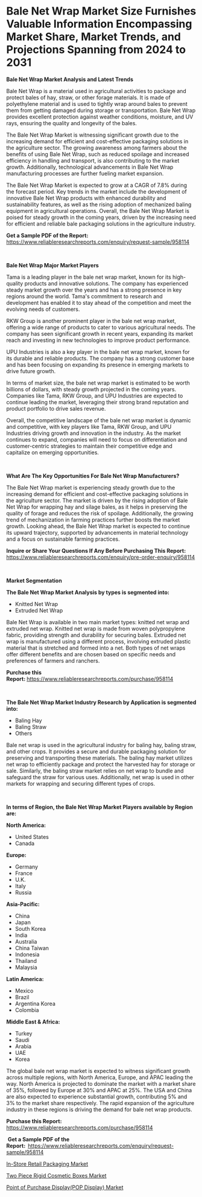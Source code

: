 <p><h1>Bale Net Wrap Market Size Furnishes Valuable Information Encompassing Market Share, Market Trends, and Projections Spanning from 2024 to 2031</h1></p><p><strong>Bale Net Wrap Market Analysis and Latest Trends</strong></p>
<p><p>Bale Net Wrap is a material used in agricultural activities to package and protect bales of hay, straw, or other forage materials. It is made of polyethylene material and is used to tightly wrap around bales to prevent them from getting damaged during storage or transportation. Bale Net Wrap provides excellent protection against weather conditions, moisture, and UV rays, ensuring the quality and longevity of the bales.</p><p>The Bale Net Wrap Market is witnessing significant growth due to the increasing demand for efficient and cost-effective packaging solutions in the agriculture sector. The growing awareness among farmers about the benefits of using Bale Net Wrap, such as reduced spoilage and increased efficiency in handling and transport, is also contributing to the market growth. Additionally, technological advancements in Bale Net Wrap manufacturing processes are further fueling market expansion.</p><p>The Bale Net Wrap Market is expected to grow at a CAGR of 7.8% during the forecast period. Key trends in the market include the development of innovative Bale Net Wrap products with enhanced durability and sustainability features, as well as the rising adoption of mechanized baling equipment in agricultural operations. Overall, the Bale Net Wrap Market is poised for steady growth in the coming years, driven by the increasing need for efficient and reliable bale packaging solutions in the agriculture industry.</p></p>
<p><strong>Get a Sample PDF of the Report:&nbsp;</strong> <a href="https://www.reliableresearchreports.com/enquiry/request-sample/958114">https://www.reliableresearchreports.com/enquiry/request-sample/958114</a></p>
<p>&nbsp;</p>
<p><strong>Bale Net Wrap Major Market Players</strong></p>
<p><p>Tama is a leading player in the bale net wrap market, known for its high-quality products and innovative solutions. The company has experienced steady market growth over the years and has a strong presence in key regions around the world. Tama's commitment to research and development has enabled it to stay ahead of the competition and meet the evolving needs of customers.</p><p>RKW Group is another prominent player in the bale net wrap market, offering a wide range of products to cater to various agricultural needs. The company has seen significant growth in recent years, expanding its market reach and investing in new technologies to improve product performance.</p><p>UPU Industries is also a key player in the bale net wrap market, known for its durable and reliable products. The company has a strong customer base and has been focusing on expanding its presence in emerging markets to drive future growth.</p><p>In terms of market size, the bale net wrap market is estimated to be worth billions of dollars, with steady growth projected in the coming years. Companies like Tama, RKW Group, and UPU Industries are expected to continue leading the market, leveraging their strong brand reputation and product portfolio to drive sales revenue.</p><p>Overall, the competitive landscape of the bale net wrap market is dynamic and competitive, with key players like Tama, RKW Group, and UPU Industries driving growth and innovation in the industry. As the market continues to expand, companies will need to focus on differentiation and customer-centric strategies to maintain their competitive edge and capitalize on emerging opportunities.</p></p>
<p>&nbsp;</p>
<p><strong>What Are The Key Opportunities For Bale Net Wrap Manufacturers?</strong></p>
<p><p>The Bale Net Wrap market is experiencing steady growth due to the increasing demand for efficient and cost-effective packaging solutions in the agriculture sector. The market is driven by the rising adoption of Bale Net Wrap for wrapping hay and silage bales, as it helps in preserving the quality of forage and reduces the risk of spoilage. Additionally, the growing trend of mechanization in farming practices further boosts the market growth. Looking ahead, the Bale Net Wrap market is expected to continue its upward trajectory, supported by advancements in material technology and a focus on sustainable farming practices.</p></p>
<p><strong>Inquire or Share Your Questions If Any Before Purchasing This Report:</strong> <a href="https://www.reliableresearchreports.com/enquiry/pre-order-enquiry/958114">https://www.reliableresearchreports.com/enquiry/pre-order-enquiry/958114</a></p>
<p>&nbsp;</p>
<p><strong>Market Segmentation</strong></p>
<p><strong>The Bale Net Wrap Market Analysis by types is segmented into:</strong></p>
<p><ul><li>Knitted Net Wrap</li><li>Extruded Net Wrap</li></ul></p>
<p><p>Bale Net Wrap is available in two main market types: knitted net wrap and extruded net wrap. Knitted net wrap is made from woven polypropylene fabric, providing strength and durability for securing bales. Extruded net wrap is manufactured using a different process, involving extruded plastic material that is stretched and formed into a net. Both types of net wraps offer different benefits and are chosen based on specific needs and preferences of farmers and ranchers.</p></p>
<p><strong>Purchase this Report:&nbsp;</strong><a href="https://www.reliableresearchreports.com/purchase/958114">https://www.reliableresearchreports.com/purchase/958114</a></p>
<p>&nbsp;</p>
<p><strong>The Bale Net Wrap Market Industry Research by Application is segmented into:</strong></p>
<p><ul><li>Baling Hay</li><li>Baling Straw</li><li>Others</li></ul></p>
<p><p>Bale net wrap is used in the agricultural industry for baling hay, baling straw, and other crops. It provides a secure and durable packaging solution for preserving and transporting these materials. The baling hay market utilizes net wrap to efficiently package and protect the harvested hay for storage or sale. Similarly, the baling straw market relies on net wrap to bundle and safeguard the straw for various uses. Additionally, net wrap is used in other markets for wrapping and securing different types of crops.</p></p>
<p>&nbsp;</p>
<p><strong>In terms of Region, the Bale Net Wrap Market Players available by Region are:</strong></p>
<p>
    <p> <strong> North America: </strong>
        <ul>
            <li>United States</li>
            <li>Canada</li>
        </ul>
        </p> 
    <p> <strong> Europe: </strong>
        <ul>
            <li>Germany</li>
            <li>France</li>
            <li>U.K.</li>
            <li>Italy</li>
            <li>Russia</li>
        </ul>
        </p> 
    <p> <strong> Asia-Pacific: </strong>
        <ul>
            <li>China</li>
            <li>Japan</li>
            <li>South Korea</li>
            <li>India</li>
            <li>Australia</li>
            <li>China Taiwan</li>
            <li>Indonesia</li>
            <li>Thailand</li>
            <li>Malaysia</li>
        </ul>
        </p> 
    <p> <strong> Latin America: </strong>
        <ul>
            <li>Mexico</li>
            <li>Brazil</li>
            <li>Argentina Korea</li>
            <li>Colombia</li>
        </ul>
        </p> 
    <p> <strong> Middle East & Africa: </strong>
        <ul>
            <li>Turkey</li>
            <li>Saudi</li>
            <li>Arabia</li>
            <li>UAE</li>
            <li>Korea</li>
        </ul>
    </p>
    </p>
<p><p>The global bale net wrap market is expected to witness significant growth across multiple regions, with North America, Europe, and APAC leading the way. North America is projected to dominate the market with a market share of 35%, followed by Europe at 30% and APAC at 25%. The USA and China are also expected to experience substantial growth, contributing 5% and 3% to the market share respectively. The rapid expansion of the agriculture industry in these regions is driving the demand for bale net wrap products.</p></p>
<p><strong>Purchase this Report: </strong><a href="https://www.reliableresearchreports.com/purchase/958114">https://www.reliableresearchreports.com/purchase/958114</a></p>
<p>&nbsp;<strong>Get a Sample PDF of the Report:&nbsp;&nbsp;</strong><a href="https://www.reliableresearchreports.com/enquiry/request-sample/958114">https://www.reliableresearchreports.com/enquiry/request-sample/958114</a></p>
<p><strong></strong></p>
<p><p><a href="https://view.publitas.com/reportprime-1/in-store-retail-packaging-market-furnish-information-about-market-size-market-share-market-dynamics-and-projections-spanning-from-2023-to-2030/">In-Store Retail Packaging Market</a></p><p><a href="https://view.publitas.com/reportprime-1/two-piece-rigid-cosmetic-boxes-market-size-furnishes-valuable-information-encompassing-market-share-market-trends-and-projections-spanning-from-2023-to-2030/">Two Piece Rigid Cosmetic Boxes Market</a></p><p><a href="https://view.publitas.com/reportprime-1/point-of-purchase-display-pop-display-market-research-report-the-key-to-successful-business-strategy-forecasted-for-period-from-2023-2030/">Point of Purchase Display(POP Display) Market</a></p></p>